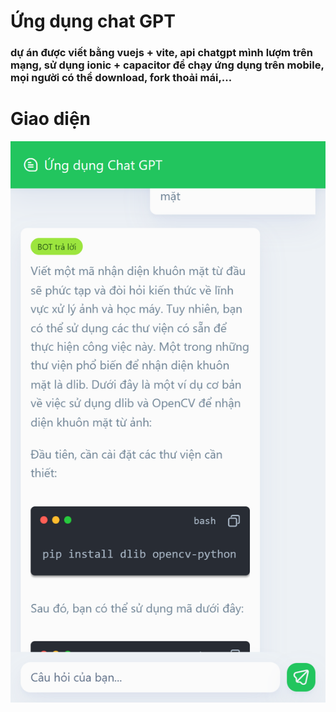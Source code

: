 # Ứng dụng chat GPT
### dự án được viết bằng vuejs + vite, api chatgpt mình lượm trên mạng, sử dụng ionic + capacitor để chạy ứng dụng trên mobile, mọi người có thể download, fork thoải mái,...
# Giao diện
![image info](md/pictures/review-app.png)
